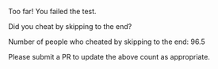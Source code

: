 Too far! You failed the test.

Did you cheat by skipping to the end? 

Number of people who cheated by skipping to the end: 96.5

Please submit a PR to update the above count as appropriate.
